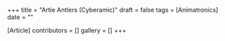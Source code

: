+++
title = "Artie Antlers (Cyberamic)"
draft = false
tags = [Animatronics]
date = ""

[Article]
contributors = []
gallery = []
+++